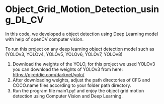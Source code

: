 # Object_Grid_Motion_Detection_using_DL_CV
In this code, we developed a object detection using Deep Learning model with help of openCV computer vision. 

To run this project on any deep learning object detection model such as (YOLOv3, YOLOv4, YOLOv5, YOLOv6, YOLOv7, YOLOv8)
1. Download the weights of the YOLO, for this project we used YOLOv3 you can download the weights of YOLOv3 from here: https://pjreddie.com/darknet/yolo/
2. After downloading weights, adjust the path directories of CFG and COCO.name files according to your folder path directory.
3. Run the program file main1.py! and enjoy the object grid motion detection using Computer Vision and Deep Learning.
